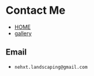 # Contact Me

- [HOME](index.html)
- [gallery](gallery0.html)

## Email

* `nehxt.landscaping@gmail.com`
